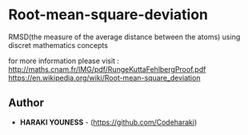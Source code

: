 # Root-mean-square-deviation
RMSD(the measure of the average distance between the atoms) using discret mathematics concepts

for more information please visit : 
http://maths.cnam.fr/IMG/pdf/RungeKuttaFehlbergProof.pdf
https://en.wikipedia.org/wiki/Root-mean-square_deviation

## Author
* **HARAKI YOUNESS** - (https://github.com/Codeharaki)
